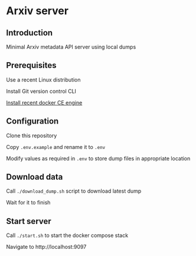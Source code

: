 Arxiv server
============

## Introduction

Minimal Arxiv metadata API server using local dumps


## Prerequisites

Use a recent Linux distribution

Install Git version control CLI

[Install recent docker CE engine](https://docs.docker.com/engine/install/)


## Configuration

Clone this repository

Copy `.env.example` and rename it to `.env`

Modify values as required in `.env` to store dump files in appropriate location


## Download data

Call `./download_dump.sh` script to download latest dump

Wait for it to finish


## Start server

Call `./start.sh` to start the docker compose stack

Navigate to http://localhost:9097
